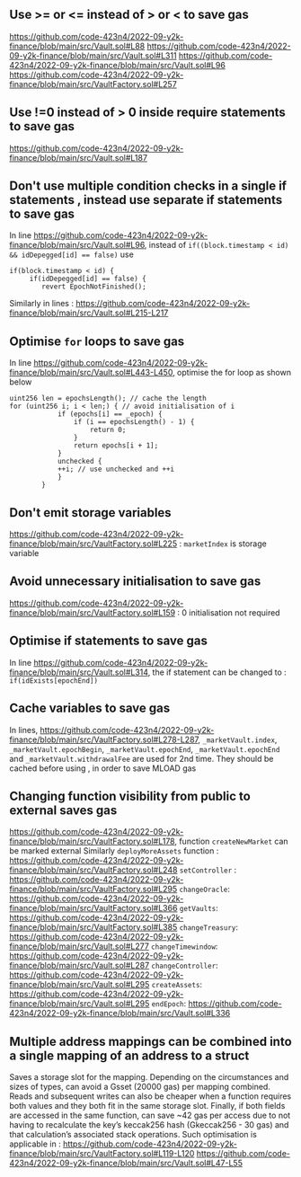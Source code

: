 ## Use >= or <= instead of > or < to save gas
https://github.com/code-423n4/2022-09-y2k-finance/blob/main/src/Vault.sol#L88
https://github.com/code-423n4/2022-09-y2k-finance/blob/main/src/Vault.sol#L311
https://github.com/code-423n4/2022-09-y2k-finance/blob/main/src/Vault.sol#L96
https://github.com/code-423n4/2022-09-y2k-finance/blob/main/src/VaultFactory.sol#L257

## Use !=0 instead of > 0 inside require statements to save gas
https://github.com/code-423n4/2022-09-y2k-finance/blob/main/src/Vault.sol#L187

## Don't use multiple condition checks in a single if statements , instead use separate if statements to save gas
In line https://github.com/code-423n4/2022-09-y2k-finance/blob/main/src/Vault.sol#L96, instead of 
`if((block.timestamp < id) && idDepegged[id] == false)` use 
```
if(block.timestamp < id) {
     if(idDepegged[id] == false) {
        revert EpochNotFinished();
```
Similarly in lines : 
https://github.com/code-423n4/2022-09-y2k-finance/blob/main/src/Vault.sol#L215-L217

## Optimise `for` loops to save gas
In line https://github.com/code-423n4/2022-09-y2k-finance/blob/main/src/Vault.sol#L443-L450, optimise the for loop as shown below
```
uint256 len = epochsLength(); // cache the length
for (uint256 i; i < len;) { // avoid initialisation of i
            if (epochs[i] == _epoch) {
                if (i == epochsLength() - 1) {
                    return 0;
                }
                return epochs[i + 1];
            }
            unchecked {
            ++i; // use unchecked and ++i
            }
        }
```

## Don't emit storage variables
https://github.com/code-423n4/2022-09-y2k-finance/blob/main/src/VaultFactory.sol#L225 : `marketIndex` is storage variable

## Avoid unnecessary initialisation to save gas
https://github.com/code-423n4/2022-09-y2k-finance/blob/main/src/VaultFactory.sol#L159 : 0 initialisation not required

## Optimise if statements to save gas
In line https://github.com/code-423n4/2022-09-y2k-finance/blob/main/src/Vault.sol#L314, the if statement can be changed to :
`if(idExists[epochEnd])`

## Cache variables to save gas
In lines, https://github.com/code-423n4/2022-09-y2k-finance/blob/main/src/VaultFactory.sol#L278-L287, `_marketVault.index`, `_marketVault.epochBegin`, `_marketVault.epochEnd`, `_marketVault.epochEnd` and `_marketVault.withdrawalFee` are used for 2nd time. They should be cached before using , in order to save MLOAD gas

## Changing function visibility from public to external saves gas
https://github.com/code-423n4/2022-09-y2k-finance/blob/main/src/VaultFactory.sol#L178, function `createNewMarket` can be marked external
Similarly `deployMoreAssets` function : https://github.com/code-423n4/2022-09-y2k-finance/blob/main/src/VaultFactory.sol#L248
`setController` : https://github.com/code-423n4/2022-09-y2k-finance/blob/main/src/VaultFactory.sol#L295
`changeOracle`: https://github.com/code-423n4/2022-09-y2k-finance/blob/main/src/VaultFactory.sol#L366
`getVaults`: https://github.com/code-423n4/2022-09-y2k-finance/blob/main/src/VaultFactory.sol#L385
`changeTreasury`: https://github.com/code-423n4/2022-09-y2k-finance/blob/main/src/Vault.sol#L277
`changeTimewindow`: https://github.com/code-423n4/2022-09-y2k-finance/blob/main/src/Vault.sol#L287
`changeController`: https://github.com/code-423n4/2022-09-y2k-finance/blob/main/src/Vault.sol#L295
`createAssets`: https://github.com/code-423n4/2022-09-y2k-finance/blob/main/src/Vault.sol#L295
`endEpoch`: https://github.com/code-423n4/2022-09-y2k-finance/blob/main/src/Vault.sol#L336


## Multiple address mappings can be combined into a single mapping of an address to a struct
Saves a storage slot for the mapping. Depending on the circumstances and sizes of types, can avoid a Gsset (20000 gas) per mapping combined. Reads and subsequent writes can also be cheaper when a function requires both values and they both fit in the same storage slot. Finally, if both fields are accessed in the same function, can save ~42 gas per access due to not having to recalculate the key’s keccak256 hash (Gkeccak256 - 30 gas) and that calculation’s associated stack operations. Such optimisation is applicable in :
https://github.com/code-423n4/2022-09-y2k-finance/blob/main/src/VaultFactory.sol#L119-L120
https://github.com/code-423n4/2022-09-y2k-finance/blob/main/src/Vault.sol#L47-L55

